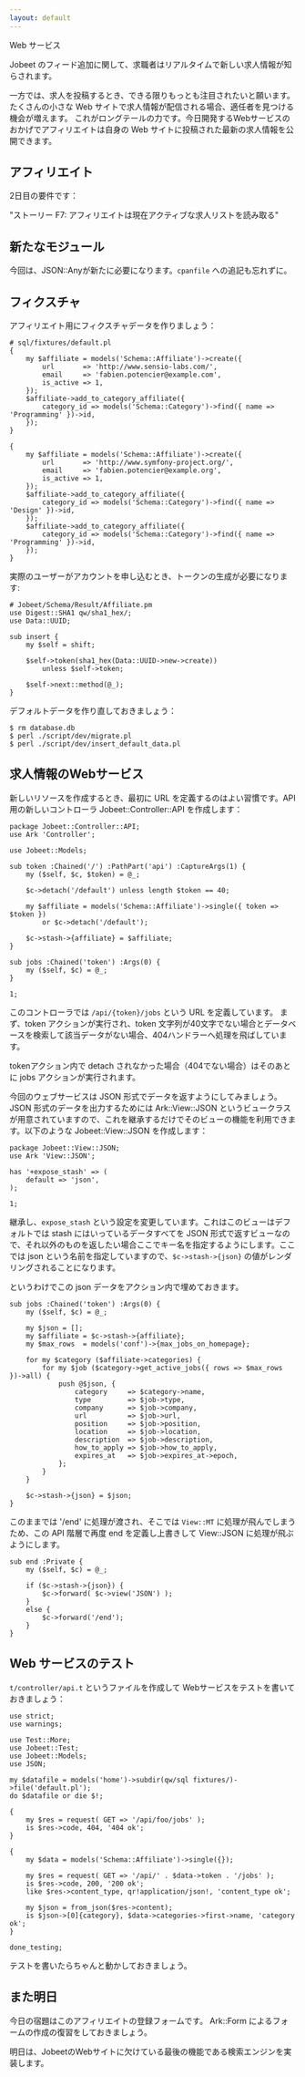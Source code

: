 ```yaml
---
layout: default
---
```


Web サービス

Jobeet のフィード追加に関して、求職者はリアルタイムで新しい求人情報が知らされます。

一方では、求人を投稿するとき、できる限りもっとも注目されたいと願います。たくさんの小さな Web サイトで求人情報が配信される場合、適任者を見つける機会が増えます。 これがロングテールの力です。今日開発するWebサービスのおかげでアフィリエイトは自身の Web サイトに投稿された最新の求人情報を公開できます。

アフィリエイト
------------

2日目の要件です：

"ストーリー F7: アフィリエイトは現在アクティブな求人リストを読み取る"

新たなモジュール
----------------

今回は、JSON::Anyが新たに必要になります。`cpanfile` への追記も忘れずに。


フィクスチャ
-----------

アフィリエイト用にフィクスチャデータを作りましょう：

    # sql/fixtures/default.pl
    {
        my $affiliate = models('Schema::Affiliate')->create({
            url       => 'http://www.sensio-labs.com/',
            email     => 'fabien.potencier@example.com',
            is_active => 1,
        });
        $affiliate->add_to_category_affiliate({
            category_id => models('Schema::Category')->find({ name => 'Programming' })->id,
        });
    }

    {
        my $affiliate = models('Schema::Affiliate')->create({
            url       => 'http://www.symfony-project.org/',
            email     => 'fabien.potencier@example.org',
            is_active => 1,
        });
        $affiliate->add_to_category_affiliate({
            category_id => models('Schema::Category')->find({ name => 'Design' })->id,
        });
        $affiliate->add_to_category_affiliate({
            category_id => models('Schema::Category')->find({ name => 'Programming' })->id,
        });
    }

実際のユーザーがアカウントを申し込むとき、トークンの生成が必要になります:

    # Jobeet/Schema/Result/Affiliate.pm
    use Digest::SHA1 qw/sha1_hex/;
    use Data::UUID;

    sub insert {
        my $self = shift;

        $self->token(sha1_hex(Data::UUID->new->create))
            unless $self->token;

        $self->next::method(@_);
    }

デフォルトデータを作り直しておきましょう：

    $ rm database.db
    $ perl ./script/dev/migrate.pl
    $ perl ./script/dev/insert_default_data.pl


求人情報のWebサービス
------------------

新しいリソースを作成するとき、最初に URL を定義するのはよい習慣です。API 用の新しいコントローラ Jobeet::Controller::API を作成します：

    package Jobeet::Controller::API;
    use Ark 'Controller';

    use Jobeet::Models;

    sub token :Chained('/') :PathPart('api') :CaptureArgs(1) {
        my ($self, $c, $token) = @_;

        $c->detach('/default') unless length $token == 40;

        my $affiliate = models('Schema::Affiliate')->single({ token => $token })
            or $c->detach('/default');

        $c->stash->{affiliate} = $affiliate;
    }

    sub jobs :Chained('token') :Args(0) {
        my ($self, $c) = @_;
    }

    1;

このコントローラでは `/api/{token}/jobs` という URL を定義しています。
まず、token アクションが実行され、token 文字列が40文字でない場合とデータベースを検索して該当データがない場合、404ハンドラーへ処理を飛ばしています。

tokenアクション内で detach されなかった場合（404でない場合）はそのあとに jobs アクションが実行されます。

今回のウェブサービスは JSON 形式でデータを返すようにしてみましょう。
JSON 形式のデータを出力するためには Ark::View::JSON というビュークラスが用意されていますので、これを継承するだけでそのビューの機能を利用できます。以下のような Jobeet::View::JSON を作成します：

    package Jobeet::View::JSON;
    use Ark 'View::JSON';

    has '+expose_stash' => (
        default => 'json',
    );

    1;

継承し、`expose_stash` という設定を変更しています。これはこのビューはデフォルトでは stash にはいっているデータすべてを JSON 形式で返すビューなので、それ以外のものを返したい場合ここでキー名を指定するようにします。ここでは json という名前を指定していますので、`$c->stash->{json}` の値がレンダリングされることになります。

というわけでこの json データをアクション内で埋めておきます。

    sub jobs :Chained('token') :Args(0) {
        my ($self, $c) = @_;

        my $json = [];
        my $affiliate = $c->stash->{affiliate};
        my $max_rows  = models('conf')->{max_jobs_on_homepage};

        for my $category ($affiliate->categories) {
            for my $job ($category->get_active_jobs({ rows => $max_rows })->all) {
                push @$json, {
                    category     => $category->name,
                    type         => $job->type,
                    company      => $job->company,
                    url          => $job->url,
                    position     => $job->position,
                    location     => $job->location,
                    description  => $job->description,
                    how_to_apply => $job->how_to_apply,
                    expires_at   => $job->expires_at->epoch,
                };
            }
        }

        $c->stash->{json} = $json;
    }

このままでは '/end' に処理が渡され、そこでは `View::MT` に処理が飛んでしまうため、この API 階層で再度 end を定義し上書きして View::JSON に処理が飛ぶようにします。

    sub end :Private {
        my ($self, $c) = @_;

        if ($c->stash->{json}) {
            $c->forward( $c->view('JSON') );
        }
        else {
            $c->forward('/end');
        }
    }

Web サービスのテスト
------------------

`t/controller/api.t` というファイルを作成して
Webサービスをテストを書いておきましょう：

    use strict;
    use warnings;

    use Test::More;
    use Jobeet::Test;
    use Jobeet::Models;
    use JSON;

    my $datafile = models('home')->subdir(qw/sql fixtures/)->file('default.pl');
    do $datafile or die $!;

    {
        my $res = request( GET => '/api/foo/jobs' );
        is $res->code, 404, '404 ok';
    }

    {
        my $data = models('Schema::Affiliate')->single({});

        my $res = request( GET => '/api/' . $data->token . '/jobs' );
        is $res->code, 200, '200 ok';
        like $res->content_type, qr!application/json!, 'content_type ok';

        my $json = from_json($res->content);
        is $json->[0]{category}, $data->categories->first->name, 'category ok';
    }

    done_testing;


テストを書いたらちゃんと動かしておきましょう。


また明日
-------

今日の宿題はこのアフィリエイトの登録フォームです。
Ark::Form によるフォームの作成の復習をしておきましょう。

明日は、JobeetのWebサイトに欠けている最後の機能である検索エンジンを実装します。
